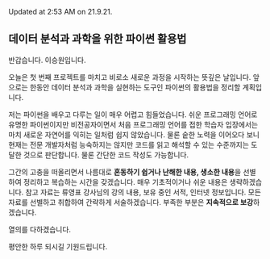 Updated at 2:53 AM on 21.9.21.

## 데이터 분석과 과학을 위한 파이썬 활용법

반갑습니다. 이승원입니다.

오늘은 첫 번째 프로젝트를 마치고 비로소 새로운 과정을 시작하는 뜻깊은 날입니다. 앞으로는 한동안 데이터 분석과 과학을 실현하는 도구인 파이썬의 활용법을 정리할 계획입니다.

저는 파이썬을 배우고 다루는 일이 매우 어렵고 힘들었습니다. 쉬운 프로그래밍 언어로 유명한 파이썬이지만 비전공자이면서 처음 프로그래밍 언어를 접한 학습자 입장에서는 마치 새로운 자연어를 익히는 일처럼 쉽지 않았습니다. 물론 숱한 노력을 이어오다 보니 현재는 전문 개발자처럼 능숙하지는 않지만 코드를 읽고 해석할 수 있는 수준까지는 도달한 것으로 판단합니다. 물론 간단한 코드 작성도 가능합니다.

그간의 고충을 떠올리면서 나름대로 **혼동하기 쉽거나 난해한 내용, 생소한 내용**을 선별하여 정리하고 복습하는 시간을 갖겠습니다. 매우 기초적이거나 쉬운 내용은 생략하겠습니다. 참고 자료는 류영표 강사님의 강의 내용, 보유 중인 서적, 인터넷 정보입니다. 모든 자료를 선별하고 취합하여 간략하게 서술하겠습니다. 부족한 부분은 **지속적으로 보강**하겠습니다.

열의를 다하겠습니다.

평안한 하루 되시길 기원드립니다.
